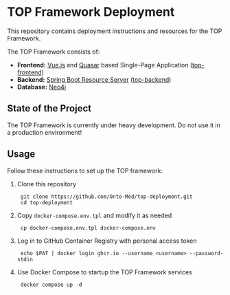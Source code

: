 # TOP Framework Deployment
This repository contains deployment instructions and resources for the TOP Framework.

The TOP Framework consists of:

* **Frontend:** [Vue.js](https://vuejs.org) and [Quasar](https://quasar.dev) based Single-Page Application ([top-frontend](https://github.com/Onto-Med/top-frontend))
* **Backend:** [Spring Boot Resource Server](https://docs.spring.io/spring-security/reference/servlet/oauth2/resource-server/index.html) ([top-backend](https://github.com/Onto-Med/top-backend))
* **Database:** [Neo4j](https://neo4j.com)

## State of the Project
The TOP Framework is currently under heavy development. Do not use it in a production environment!

## Usage
Follow these instructions to set up the TOP framework:

1. Clone this repository

        git clone https://github.com/Onto-Med/top-deployment.git
        cd top-deployment
2. Copy `docker-compose.env.tpl` and modify it as needed

        cp docker-compose.env.tpl docker-compose.env
3. Log in to GitHub Container Registry with personal access token

        echo $PAT | docker login ghcr.io --username <username> --password-stdin
4. Use Docker Compose to startup the TOP Framework services

        docker compose up -d
